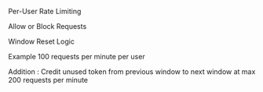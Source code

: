 
Per-User Rate Limiting 

Allow or Block Requests

Window Reset Logic

Example 100 requests per minute per user

Addition :
Credit unused token from previous window to next window at max 200 requests per minute



